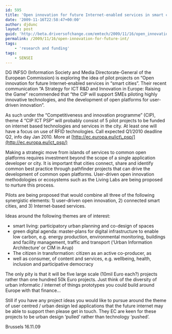 ```yaml
---
id: 595
title: 'Open innovation for future Internet-enabled services in smart cities'
date: '2009-11-16T22:58:47+00:00'
author: djdunc
layout: post
guid: 'http://beta.driversofchange.com/emtech/2009/11/16/open_innovation_for_future_int/'
permalink: /2009/11/16/open-innovation-for-future-int/
tags:
    - 'research and funding'
tags:
    - SENSEI
---
```


DG INFSO (Information Society and Media Directorate-General of the European Commission) is exploring the idea of pilot projects on “Open innovation for future Internet-enabled services in “smart cities”. Their recent communication “A Strategy for ICT R&amp;D and Innovation in Europe: Raising the Game” recommended that “the CIP will support SMEs piloting highly innovative technologies, and the development of open platforms for user-driven innovation”.

As such under the “Competitiveness and innovation programme” (CIP), theme 4 “CIP ICT PSP” will probably consist of 5 pilot projects to be funded on internet based technologies and services in the city. At least one will have a focus on use of RFID technologies. Call expected Q1/2010 deadline Q2, info day Jan 2010. More at [http://ec.europa.eu/ict\_psp/](http://ec.europa.eu/ict_psp/)

Making a strategic move from islands of services to common open platforms requires investment beyond the scope of a single application developer or city. It is important that cities connect, share and identify common best practice through pathfinder projects that can drive the development of common open platforms. User-driven open innovation methodologies or ecosystems such as the Living Labs are being proposed to nurture this process.

Pilots are being proposed that would combine all three of the following synergistic elements: 1) user-driven open innovation, 2) connected smart cities, and 3) Internet-based services.

Ideas around the following themes are of interest:

- smart living: participatory urban planning and co-design of spaces
- green digital agenda: master-plans for digital infrastructure to enable low carbon, e.g. energy production, environmental monitoring, buildings and facility management, traffic and transport (‘Urban Information Architecture’ or CIM in Arup)
- The citizen in transformation: citizen as an active co-producer, as
- well as consumer, of content and services, e.g. wellbeing, health, inclusion and participative democracy

The only pity is that it will be five large scale (10mil Euro each?) projects rather than one hundred 50k Euro projects. Just think of the diversity of urban informatic / internet of things prototypes you could build around Europe with that finance…

Still if you have any project ideas you would like to pursue around the theme of user centred / urban design led applications that the future internet may be able to support then please get in touch. They EC are keen for these projects to be urban design ‘pulled’ rather than technology ‘pushed’.

Brussels 16.11.09